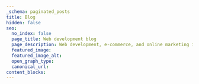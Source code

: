 ```yaml
---
_schema: paginated_posts
title: Blog
hidden: false
seo:
  no_index: false
  page_title: Web development blog
  page_description: Web development, e-commerce, and online marketing insights by Ed Meehan.
  featured_image:
  featured_image_alt:
  open_graph_type:
  canonical_url:
content_blocks:
---
```

